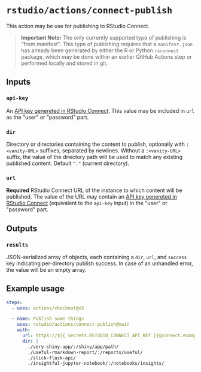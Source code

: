 # `rstudio/actions/connect-publish`

This action may be use for publishing to RStudio Connect.

> **Important Note:** The only currently supported type of
> publishing is "from manifest". This type of publishing requires
> that a `manifest.json` has already been generated by either the R
> or Python `rsconnect` package, which may be done within an
> earlier GitHub Actions step or performed locally and stored in
> git.

## Inputs

### `api-key`

An [API key genereted in RStudio
Connect](https://docs.rstudio.com/connect/__unreleased__/user/api-keys/).
This value may be included in `url` as the "user" or "password"
part.

### `dir`

Directory or directories containing the content to publish,
optionally with `:<vanity-URL>` suffixes, separated by newlines.
Without a `:<vanity-URL>` suffix, the value of the directory path
will be used to match any existing published content. Default `"."`
(current directory).

### `url`

**Required** RStudio Connect URL of the instance to which content
will be published. The value of the URL may contain an [API key
genereted in RStudio
Connect](https://docs.rstudio.com/connect/__unreleased__/user/api-keys/)
(equivalent to the `api-key` input) in the "user" or "password"
part.

## Outputs

### `results`

JSON-serialized array of objects, each containing a `dir`, `url`,
and `success` key indicating per-directory publish success. In case
of an unhandled error, the value will be an empty array.

## Example usage

```yaml
steps:
  - uses: actions/checkout@v2

  - name: Publish some things
    uses: rstudio/actions/connect-publish@main
    with:
      url: https://${{ secrets.RSTUDIO_CONNECT_API_KEY }}@connect.example.org
      dir: |
        ./very-shiny-app/:/shiny/app/path/
        ./useful-rmarkdown-report/:/reports/useful/
        ./slick-flask-api/
        ./insightful-jupyter-notebook/:/notebooks/insights/
```
